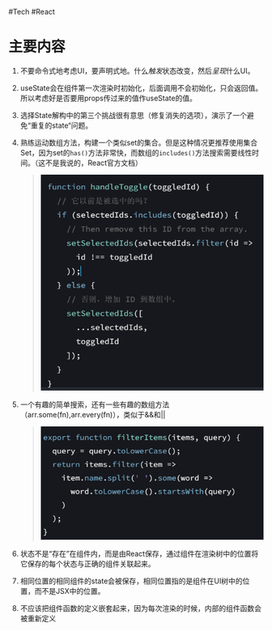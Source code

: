 #Tech #React 

# 主要内容
1. 不要命令式地考虑UI，要声明式地。什么*触发*状态改变，然后*呈现*什么UI。
2. useState会在组件第一次渲染时初始化，后面调用不会初始化，只会返回值。所以考虑好是否要用props传过来的值作useState的值。
3. 选择State解构中的第三个挑战很有意思（修复消失的选项），演示了一个避免“重复的state“问题。
4. 熟练运动数组方法，构建一个类似set的集合。但是这种情况更推荐使用集合Set，因为set的`has()`方法非常快，而数组的`includes()`方法搜索需要线性时间。（这不是我说的，React官方文档）
	> ![](../img/2024-04-01-20240401202311.png)
	
5. 一个有趣的简单搜索，还有一些有趣的数组方法（arr.some(fn),arr.every(fn)），类似于&&和||
	> ![](../img/Pasted%20image%2020240401225156.png)
6. 状态不是“存在”在组件内，而是由React保存，通过组件在渲染树中的位置将它保存的每个状态与正确的组件关联起来。
7. 相同位置的相同组件的state会被保存，相同位置指的是组件在UI树中的位置，而不是JSX中的位置。
8. 不应该把组件函数的定义嵌套起来，因为每次渲染的时候，内部的组件函数会被重新定义
